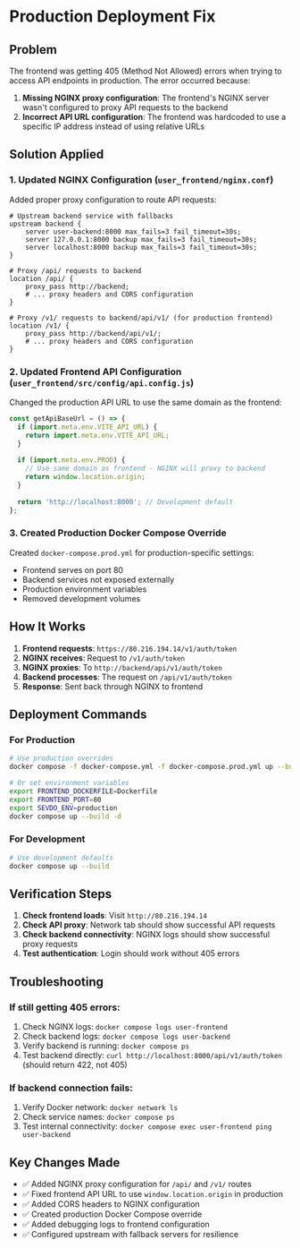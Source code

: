 # Production Deployment Fix

## Problem
The frontend was getting 405 (Method Not Allowed) errors when trying to access API endpoints in production. The error occurred because:

1. **Missing NGINX proxy configuration**: The frontend's NGINX server wasn't configured to proxy API requests to the backend
2. **Incorrect API URL configuration**: The frontend was hardcoded to use a specific IP address instead of using relative URLs

## Solution Applied

### 1. Updated NGINX Configuration (`user_frontend/nginx.conf`)

Added proper proxy configuration to route API requests:

```nginx
# Upstream backend service with fallbacks
upstream backend {
    server user-backend:8000 max_fails=3 fail_timeout=30s;
    server 127.0.0.1:8000 backup max_fails=3 fail_timeout=30s;
    server localhost:8000 backup max_fails=3 fail_timeout=30s;
}

# Proxy /api/ requests to backend
location /api/ {
    proxy_pass http://backend;
    # ... proxy headers and CORS configuration
}

# Proxy /v1/ requests to backend/api/v1/ (for production frontend)
location /v1/ {
    proxy_pass http://backend/api/v1/;
    # ... proxy headers and CORS configuration
}
```

### 2. Updated Frontend API Configuration (`user_frontend/src/config/api.config.js`)

Changed the production API URL to use the same domain as the frontend:

```javascript
const getApiBaseUrl = () => {
  if (import.meta.env.VITE_API_URL) {
    return import.meta.env.VITE_API_URL;
  }
  
  if (import.meta.env.PROD) {
    // Use same domain as frontend - NGINX will proxy to backend
    return window.location.origin;
  }
  
  return 'http://localhost:8000'; // Development default
};
```

### 3. Created Production Docker Compose Override

Created `docker-compose.prod.yml` for production-specific settings:
- Frontend serves on port 80
- Backend services not exposed externally
- Production environment variables
- Removed development volumes

## How It Works

1. **Frontend requests**: `https://80.216.194.14/v1/auth/token`
2. **NGINX receives**: Request to `/v1/auth/token`
3. **NGINX proxies**: To `http://backend/api/v1/auth/token`
4. **Backend processes**: The request on `/api/v1/auth/token`
5. **Response**: Sent back through NGINX to frontend

## Deployment Commands

### For Production
```bash
# Use production overrides
docker compose -f docker-compose.yml -f docker-compose.prod.yml up --build -d

# Or set environment variables
export FRONTEND_DOCKERFILE=Dockerfile
export FRONTEND_PORT=80
export SEVDO_ENV=production
docker compose up --build -d
```

### For Development
```bash
# Use development defaults
docker compose up --build
```

## Verification Steps

1. **Check frontend loads**: Visit `http://80.216.194.14`
2. **Check API proxy**: Network tab should show successful API requests
3. **Check backend connectivity**: NGINX logs should show successful proxy requests
4. **Test authentication**: Login should work without 405 errors

## Troubleshooting

### If still getting 405 errors:
1. Check NGINX logs: `docker compose logs user-frontend`
2. Check backend logs: `docker compose logs user-backend`
3. Verify backend is running: `docker compose ps`
4. Test backend directly: `curl http://localhost:8000/api/v1/auth/token` (should return 422, not 405)

### If backend connection fails:
1. Verify Docker network: `docker network ls`
2. Check service names: `docker compose ps`
3. Test internal connectivity: `docker compose exec user-frontend ping user-backend`

## Key Changes Made

- ✅ Added NGINX proxy configuration for `/api/` and `/v1/` routes
- ✅ Fixed frontend API URL to use `window.location.origin` in production
- ✅ Added CORS headers to NGINX configuration
- ✅ Created production Docker Compose override
- ✅ Added debugging logs to frontend configuration
- ✅ Configured upstream with fallback servers for resilience
